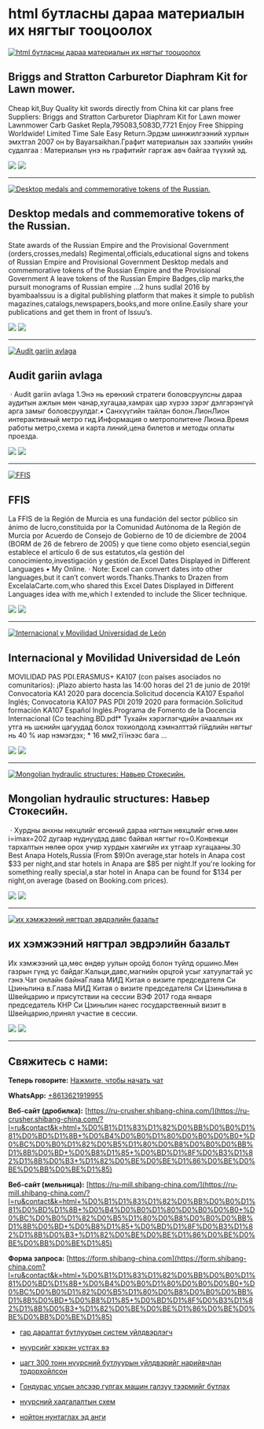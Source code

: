 # html бутласны дараа материалын их нягтыг тооцоолох

<a href="https://swt.shibang-china.com/?l=ru&img&k=html+%D0%B1%D1%83%D1%82%D0%BB%D0%B0%D1%81%D0%BD%D1%8B+%D0%B4%D0%B0%D1%80%D0%B0%D0%B0+%D0%BC%D0%B0%D1%82%D0%B5%D1%80%D0%B8%D0%B0%D0%BB%D1%8B%D0%BD+%D0%B8%D1%85+%D0%BD%D1%8F%D0%B3%D1%82%D1%8B%D0%B3+%D1%82%D0%BE%D0%BE%D1%86%D0%BE%D0%BE%D0%BB%D0%BE%D1%85" target="_blank">![html бутласны дараа материалын их нягтыг тооцоолох](http://static.shibang-china.com/all-800x300/1263.jpg)</a>

## Briggs and Stratton Carburetor Diaphram Kit for Lawn mower.
Cheap kit,Buy Quality kit swords directly from China kit car plans free Suppliers: Briggs and Stratton Carburetor Diaphram Kit for Lawn mower Lawnmower Carb Gasket Repla,795083,5083D,7721 Enjoy Free Shipping Worldwide! Limited Time Sale Easy Return.Эрдэм шинжилгээний хурлын эмхтгэл 2007 он by Bayarsaikhan.Графит материалын зах зээлийн үнийн судалгаа : Материалын үнэ нь графитийг гаргаж авч байгаа түүхий эд.


<a href="https://whatsapp.shibangsoft.com/WhatsApp.php" target="_blank" title="WhatsApp">![](http://static.shibang-china.com/icon/whatsapp.png)</a> <a href="https://swt.shibang-china.com/?l=ru&icon&k=html+%D0%B1%D1%83%D1%82%D0%BB%D0%B0%D1%81%D0%BD%D1%8B+%D0%B4%D0%B0%D1%80%D0%B0%D0%B0+%D0%BC%D0%B0%D1%82%D0%B5%D1%80%D0%B8%D0%B0%D0%BB%D1%8B%D0%BD+%D0%B8%D1%85+%D0%BD%D1%8F%D0%B3%D1%82%D1%8B%D0%B3+%D1%82%D0%BE%D0%BE%D1%86%D0%BE%D0%BE%D0%BB%D0%BE%D1%85" target="_blank">![](http://static.shibang-china.com/icon/chat-ru.png)</a>

---

<a href="https://swt.shibang-china.com/?l=ru&img&k=html+%D0%B1%D1%83%D1%82%D0%BB%D0%B0%D1%81%D0%BD%D1%8B+%D0%B4%D0%B0%D1%80%D0%B0%D0%B0+%D0%BC%D0%B0%D1%82%D0%B5%D1%80%D0%B8%D0%B0%D0%BB%D1%8B%D0%BD+%D0%B8%D1%85+%D0%BD%D1%8F%D0%B3%D1%82%D1%8B%D0%B3+%D1%82%D0%BE%D0%BE%D1%86%D0%BE%D0%BE%D0%BB%D0%BE%D1%85" target="_blank">![Desktop medals and commemorative tokens of the Russian.](http://static.shibang-china.com/all-800x300/1443.jpg)</a>

## Desktop medals and commemorative tokens of the Russian.
State awards of the Russian Empire and the Provisional Government (orders,crosses,medals) Regimental,officials,educational signs and tokens of Russian Empire and Provisional Government Desktop medals and commemorative tokens of the Russian Empire and the Provisional Government A leave tokens of the Russian Empire Badges,clip marks,the pursuit monograms of Russian empire …2 huns sudlal 2016 by byambaaIssuu is a digital publishing platform that makes it simple to publish magazines,catalogs,newspapers,books,and more online.Easily share your publications and get them in front of Issuu’s.


<a href="https://whatsapp.shibangsoft.com/WhatsApp.php" target="_blank" title="WhatsApp">![](http://static.shibang-china.com/icon/whatsapp.png)</a> <a href="https://swt.shibang-china.com/?l=ru&icon&k=html+%D0%B1%D1%83%D1%82%D0%BB%D0%B0%D1%81%D0%BD%D1%8B+%D0%B4%D0%B0%D1%80%D0%B0%D0%B0+%D0%BC%D0%B0%D1%82%D0%B5%D1%80%D0%B8%D0%B0%D0%BB%D1%8B%D0%BD+%D0%B8%D1%85+%D0%BD%D1%8F%D0%B3%D1%82%D1%8B%D0%B3+%D1%82%D0%BE%D0%BE%D1%86%D0%BE%D0%BE%D0%BB%D0%BE%D1%85" target="_blank">![](http://static.shibang-china.com/icon/chat-ru.png)</a>

---

<a href="https://swt.shibang-china.com/?l=ru&img&k=html+%D0%B1%D1%83%D1%82%D0%BB%D0%B0%D1%81%D0%BD%D1%8B+%D0%B4%D0%B0%D1%80%D0%B0%D0%B0+%D0%BC%D0%B0%D1%82%D0%B5%D1%80%D0%B8%D0%B0%D0%BB%D1%8B%D0%BD+%D0%B8%D1%85+%D0%BD%D1%8F%D0%B3%D1%82%D1%8B%D0%B3+%D1%82%D0%BE%D0%BE%D1%86%D0%BE%D0%BE%D0%BB%D0%BE%D1%85" target="_blank">![Audit gariin avlaga](http://static.shibang-china.com/all-800x300/1093.jpg)</a>

## Audit gariin avlaga
&nbsp;&#0183;&#32;Audit gariin avlaga 1.Энэ нь ерөнхий стратеги боловсруулсны дараа аудитын ажлын мөн чанар,хугацаа,хамрах цар хүрээ зэрэг дэлгэрэнгүй арга замыг боловсруулдаг.• Санхүүгийн тайлан болон.ЛионЛион интерактивный метро гид.Информация о метрополитене Лиона.Время работы метро,схема и карта линий,цена билетов и методы оплаты проезда.


<a href="https://whatsapp.shibangsoft.com/WhatsApp.php" target="_blank" title="WhatsApp">![](http://static.shibang-china.com/icon/whatsapp.png)</a> <a href="https://swt.shibang-china.com/?l=ru&icon&k=html+%D0%B1%D1%83%D1%82%D0%BB%D0%B0%D1%81%D0%BD%D1%8B+%D0%B4%D0%B0%D1%80%D0%B0%D0%B0+%D0%BC%D0%B0%D1%82%D0%B5%D1%80%D0%B8%D0%B0%D0%BB%D1%8B%D0%BD+%D0%B8%D1%85+%D0%BD%D1%8F%D0%B3%D1%82%D1%8B%D0%B3+%D1%82%D0%BE%D0%BE%D1%86%D0%BE%D0%BE%D0%BB%D0%BE%D1%85" target="_blank">![](http://static.shibang-china.com/icon/chat-ru.png)</a>

---

<a href="https://swt.shibang-china.com/?l=ru&img&k=html+%D0%B1%D1%83%D1%82%D0%BB%D0%B0%D1%81%D0%BD%D1%8B+%D0%B4%D0%B0%D1%80%D0%B0%D0%B0+%D0%BC%D0%B0%D1%82%D0%B5%D1%80%D0%B8%D0%B0%D0%BB%D1%8B%D0%BD+%D0%B8%D1%85+%D0%BD%D1%8F%D0%B3%D1%82%D1%8B%D0%B3+%D1%82%D0%BE%D0%BE%D1%86%D0%BE%D0%BE%D0%BB%D0%BE%D1%85" target="_blank">![FFIS](http://static.shibang-china.com/all-800x300/1155.jpg)</a>

## FFIS
La FFIS de la Regi&#243;n de Murcia es una fundaci&#243;n del sector p&#250;blico sin &#225;nimo de lucro,constituida por la Comunidad Aut&#243;noma de la Regi&#243;n de Murcia por Acuerdo de Consejo de Gobierno de 10 de diciembre de 2004 (BORM de 26 de febrero de 2005) y que tiene como objeto esencial,seg&#250;n establece el art&#237;culo 6 de sus estatutos,&#171;la gesti&#243;n del conocimiento,investigaci&#243;n y gesti&#243;n de.Excel Dates Displayed in Different Languages • My Online.&nbsp;&#0183;&#32;Note: Excel can convert dates into other languages,but it can’t convert words.Thanks.Thanks to Drazen from ExcelalaCarte.com,who shared this Excel Dates Displayed in Different Languages idea with me,which I extended to include the Slicer technique.


<a href="https://whatsapp.shibangsoft.com/WhatsApp.php" target="_blank" title="WhatsApp">![](http://static.shibang-china.com/icon/whatsapp.png)</a> <a href="https://swt.shibang-china.com/?l=ru&icon&k=html+%D0%B1%D1%83%D1%82%D0%BB%D0%B0%D1%81%D0%BD%D1%8B+%D0%B4%D0%B0%D1%80%D0%B0%D0%B0+%D0%BC%D0%B0%D1%82%D0%B5%D1%80%D0%B8%D0%B0%D0%BB%D1%8B%D0%BD+%D0%B8%D1%85+%D0%BD%D1%8F%D0%B3%D1%82%D1%8B%D0%B3+%D1%82%D0%BE%D0%BE%D1%86%D0%BE%D0%BE%D0%BB%D0%BE%D1%85" target="_blank">![](http://static.shibang-china.com/icon/chat-ru.png)</a>

---

<a href="https://swt.shibang-china.com/?l=ru&img&k=html+%D0%B1%D1%83%D1%82%D0%BB%D0%B0%D1%81%D0%BD%D1%8B+%D0%B4%D0%B0%D1%80%D0%B0%D0%B0+%D0%BC%D0%B0%D1%82%D0%B5%D1%80%D0%B8%D0%B0%D0%BB%D1%8B%D0%BD+%D0%B8%D1%85+%D0%BD%D1%8F%D0%B3%D1%82%D1%8B%D0%B3+%D1%82%D0%BE%D0%BE%D1%86%D0%BE%D0%BE%D0%BB%D0%BE%D1%85" target="_blank">![Internacional y Movilidad Universidad de Le&#243;n](http://static.shibang-china.com/all-800x300/1463.jpg)</a>

## Internacional y Movilidad Universidad de Le&#243;n
MOVILIDAD PAS PDI.ERASMUS+ KA107 (con pa&#237;ses asociados no comunitarios): &#161;Plazo abierto hasta las 14:00 horas del 21 de junio de 2019! Convocatoria KA1 2020 para docencia.Solicitud docencia KA107 Espa&#241;ol Ingl&#233;s; Convocatoria KA107 PAS PDI 2019 2020 para formaci&#243;n.Solicitud formaci&#243;n KA107 Espa&#241;ol Ingl&#233;s.Programa de Fomento de la Docencia Internacional (Co teaching.BD.pdf* Тухайн хэрэглэгчдийн ачааллын их утга нь шєнийн цагуудад болох тохиолдолд хэмнэлттэй гїйдлийн нягтыг нь 40 % иар нэмэгдэх; * 16 мм2,тїїнээс бага …


<a href="https://whatsapp.shibangsoft.com/WhatsApp.php" target="_blank" title="WhatsApp">![](http://static.shibang-china.com/icon/whatsapp.png)</a> <a href="https://swt.shibang-china.com/?l=ru&icon&k=html+%D0%B1%D1%83%D1%82%D0%BB%D0%B0%D1%81%D0%BD%D1%8B+%D0%B4%D0%B0%D1%80%D0%B0%D0%B0+%D0%BC%D0%B0%D1%82%D0%B5%D1%80%D0%B8%D0%B0%D0%BB%D1%8B%D0%BD+%D0%B8%D1%85+%D0%BD%D1%8F%D0%B3%D1%82%D1%8B%D0%B3+%D1%82%D0%BE%D0%BE%D1%86%D0%BE%D0%BE%D0%BB%D0%BE%D1%85" target="_blank">![](http://static.shibang-china.com/icon/chat-ru.png)</a>

---

<a href="https://swt.shibang-china.com/?l=ru&img&k=html+%D0%B1%D1%83%D1%82%D0%BB%D0%B0%D1%81%D0%BD%D1%8B+%D0%B4%D0%B0%D1%80%D0%B0%D0%B0+%D0%BC%D0%B0%D1%82%D0%B5%D1%80%D0%B8%D0%B0%D0%BB%D1%8B%D0%BD+%D0%B8%D1%85+%D0%BD%D1%8F%D0%B3%D1%82%D1%8B%D0%B3+%D1%82%D0%BE%D0%BE%D1%86%D0%BE%D0%BE%D0%BB%D0%BE%D1%85" target="_blank">![Mongolian hydraulic structures: Навьер Стокесийн.](http://static.shibang-china.com/all-800x300/293.jpg)</a>

## Mongolian hydraulic structures: Навьер Стокесийн.
&nbsp;&#0183;&#32;Хурдны анхны нөхцлийг өгсөний дараа нягтын нөхцлийг өгнө.мөн i=imax=202 дугаар нүднүүдэд давс байвал нягтыг ro=0.Конвекци тархалтын нөлөө орох учир хурдын хамгийн их утгаар хугацааны.30 Best Anapa Hotels,Russia (From $9)On average,star hotels in Anapa cost $33 per night,and star hotels in Anapa are $85 per night.If you're looking for something really special,a star hotel in Anapa can be found for $134 per night,on average (based on Booking.com prices).


<a href="https://whatsapp.shibangsoft.com/WhatsApp.php" target="_blank" title="WhatsApp">![](http://static.shibang-china.com/icon/whatsapp.png)</a> <a href="https://swt.shibang-china.com/?l=ru&icon&k=html+%D0%B1%D1%83%D1%82%D0%BB%D0%B0%D1%81%D0%BD%D1%8B+%D0%B4%D0%B0%D1%80%D0%B0%D0%B0+%D0%BC%D0%B0%D1%82%D0%B5%D1%80%D0%B8%D0%B0%D0%BB%D1%8B%D0%BD+%D0%B8%D1%85+%D0%BD%D1%8F%D0%B3%D1%82%D1%8B%D0%B3+%D1%82%D0%BE%D0%BE%D1%86%D0%BE%D0%BE%D0%BB%D0%BE%D1%85" target="_blank">![](http://static.shibang-china.com/icon/chat-ru.png)</a>

---

<a href="https://swt.shibang-china.com/?l=ru&img&k=html+%D0%B1%D1%83%D1%82%D0%BB%D0%B0%D1%81%D0%BD%D1%8B+%D0%B4%D0%B0%D1%80%D0%B0%D0%B0+%D0%BC%D0%B0%D1%82%D0%B5%D1%80%D0%B8%D0%B0%D0%BB%D1%8B%D0%BD+%D0%B8%D1%85+%D0%BD%D1%8F%D0%B3%D1%82%D1%8B%D0%B3+%D1%82%D0%BE%D0%BE%D1%86%D0%BE%D0%BE%D0%BB%D0%BE%D1%85" target="_blank">![их хэмжээний нягтрал эвдрэлийн базальт](http://static.shibang-china.com/all-800x300/114.jpg)</a>

## их хэмжээний нягтрал эвдрэлийн базальт
Их хэмжээний ца,мөс өндөр уулын оройд болон туйлд оршино.Мөн газрын гүнд ус байдаг.Кальци,давс,магнийн орцтой усыг хатуулагтай ус гэнэ.Чат онлайн байнаГлава МИД Китая о визите председателя Си Цзиньпина в.Глава МИД Китая о визите председателя Си Цзиньпина в Швейцарию и присутствии на сессии ВЭФ 2017 года января председатель КНР Си Цзиньпин нанес государственный визит в Швейцарию,принял участие в сессии.


<a href="https://whatsapp.shibangsoft.com/WhatsApp.php" target="_blank" title="WhatsApp">![](http://static.shibang-china.com/icon/whatsapp.png)</a> <a href="https://swt.shibang-china.com/?l=ru&icon&k=html+%D0%B1%D1%83%D1%82%D0%BB%D0%B0%D1%81%D0%BD%D1%8B+%D0%B4%D0%B0%D1%80%D0%B0%D0%B0+%D0%BC%D0%B0%D1%82%D0%B5%D1%80%D0%B8%D0%B0%D0%BB%D1%8B%D0%BD+%D0%B8%D1%85+%D0%BD%D1%8F%D0%B3%D1%82%D1%8B%D0%B3+%D1%82%D0%BE%D0%BE%D1%86%D0%BE%D0%BE%D0%BB%D0%BE%D1%85" target="_blank">![](http://static.shibang-china.com/icon/chat-ru.png)</a>

---
## Свяжитесь с нами:

**Теперь говорите:** [Нажмите, чтобы начать чат](https://swt.shibang-china.com?l=ru&contact&k=html+%D0%B1%D1%83%D1%82%D0%BB%D0%B0%D1%81%D0%BD%D1%8B+%D0%B4%D0%B0%D1%80%D0%B0%D0%B0+%D0%BC%D0%B0%D1%82%D0%B5%D1%80%D0%B8%D0%B0%D0%BB%D1%8B%D0%BD+%D0%B8%D1%85+%D0%BD%D1%8F%D0%B3%D1%82%D1%8B%D0%B3+%D1%82%D0%BE%D0%BE%D1%86%D0%BE%D0%BE%D0%BB%D0%BE%D1%85)

**WhatsApp:**  [+8613621919955](https://whatsapp.shibangsoft.com/WhatsApp.php)

**Веб-сайт (дробилка):** [https://ru-crusher.shibang-china.com/](https://ru-crusher.shibang-china.com/?l=ru&contact&k=html+%D0%B1%D1%83%D1%82%D0%BB%D0%B0%D1%81%D0%BD%D1%8B+%D0%B4%D0%B0%D1%80%D0%B0%D0%B0+%D0%BC%D0%B0%D1%82%D0%B5%D1%80%D0%B8%D0%B0%D0%BB%D1%8B%D0%BD+%D0%B8%D1%85+%D0%BD%D1%8F%D0%B3%D1%82%D1%8B%D0%B3+%D1%82%D0%BE%D0%BE%D1%86%D0%BE%D0%BE%D0%BB%D0%BE%D1%85)

**Веб-сайт (мельница):** [https://ru-mill.shibang-china.com/](https://ru-mill.shibang-china.com/?l=ru&contact&k=html+%D0%B1%D1%83%D1%82%D0%BB%D0%B0%D1%81%D0%BD%D1%8B+%D0%B4%D0%B0%D1%80%D0%B0%D0%B0+%D0%BC%D0%B0%D1%82%D0%B5%D1%80%D0%B8%D0%B0%D0%BB%D1%8B%D0%BD+%D0%B8%D1%85+%D0%BD%D1%8F%D0%B3%D1%82%D1%8B%D0%B3+%D1%82%D0%BE%D0%BE%D1%86%D0%BE%D0%BE%D0%BB%D0%BE%D1%85)

**Форма запроса:** [https://form.shibang-china.com](https://form.shibang-china.com?l=ru&contact&k=html+%D0%B1%D1%83%D1%82%D0%BB%D0%B0%D1%81%D0%BD%D1%8B+%D0%B4%D0%B0%D1%80%D0%B0%D0%B0+%D0%BC%D0%B0%D1%82%D0%B5%D1%80%D0%B8%D0%B0%D0%BB%D1%8B%D0%BD+%D0%B8%D1%85+%D0%BD%D1%8F%D0%B3%D1%82%D1%8B%D0%B3+%D1%82%D0%BE%D0%BE%D1%86%D0%BE%D0%BE%D0%BB%D0%BE%D1%85)

* [гар даралтат бутлуурын систем үйлдвэрлэгч](../127/%D0%B3%D0%B0%D1%80%20%D0%B4%D0%B0%D1%80%D0%B0%D0%BB%D1%82%D0%B0%D1%82%20%D0%B1%D1%83%D1%82%D0%BB%D1%83%D1%83%D1%80%D1%8B%D0%BD%20%D1%81%D0%B8%D1%81%D1%82%D0%B5%D0%BC%20%D2%AF%D0%B9%D0%BB%D0%B4%D0%B2%D1%8D%D1%80%D0%BB%D1%8D%D0%B3%D1%87.md)

* [нүүрсийг хэрхэн устгах вэ](../128/%D0%BD%D2%AF%D2%AF%D1%80%D1%81%D0%B8%D0%B9%D0%B3%20%D1%85%D1%8D%D1%80%D1%85%D1%8D%D0%BD%20%D1%83%D1%81%D1%82%D0%B3%D0%B0%D1%85%20%D0%B2%D1%8D.md)

* [цагт 300 тонн нүүрсний бутлуурын үйлдвэрийг нарийвчлан тодорхойлсон](../126/%D1%86%D0%B0%D0%B3%D1%82%20300%20%D1%82%D0%BE%D0%BD%D0%BD%20%D0%BD%D2%AF%D2%AF%D1%80%D1%81%D0%BD%D0%B8%D0%B9%20%D0%B1%D1%83%D1%82%D0%BB%D1%83%D1%83%D1%80%D1%8B%D0%BD%20%D2%AF%D0%B9%D0%BB%D0%B4%D0%B2%D1%8D%D1%80%D0%B8%D0%B9%D0%B3%20%D0%BD%D0%B0%D1%80%D0%B8%D0%B9%D0%B2%D1%87%D0%BB%D0%B0%D0%BD%20%D1%82%D0%BE%D0%B4%D0%BE%D1%80%D1%85%D0%BE%D0%B9%D0%BB%D1%81%D0%BE%D0%BD.md)

* [Гондурас улсын элсээр гулгах машин галзуу тээрмийг бутлах](../130/%D0%93%D0%BE%D0%BD%D0%B4%D1%83%D1%80%D0%B0%D1%81%20%D1%83%D0%BB%D1%81%D1%8B%D0%BD%20%D1%8D%D0%BB%D1%81%D1%8D%D1%8D%D1%80%20%D0%B3%D1%83%D0%BB%D0%B3%D0%B0%D1%85%20%D0%BC%D0%B0%D1%88%D0%B8%D0%BD%20%D0%B3%D0%B0%D0%BB%D0%B7%D1%83%D1%83%20%D1%82%D1%8D%D1%8D%D1%80%D0%BC%D0%B8%D0%B9%D0%B3%20%D0%B1%D1%83%D1%82%D0%BB%D0%B0%D1%85.md)

* [нүүрсний хадгалалтын схем](../128/%D0%BD%D2%AF%D2%AF%D1%80%D1%81%D0%BD%D0%B8%D0%B9%20%D1%85%D0%B0%D0%B4%D0%B3%D0%B0%D0%BB%D0%B0%D0%BB%D1%82%D1%8B%D0%BD%20%D1%81%D1%85%D0%B5%D0%BC.md)

* [нойтон нунтаглах эд анги](../126/%D0%BD%D0%BE%D0%B9%D1%82%D0%BE%D0%BD%20%D0%BD%D1%83%D0%BD%D1%82%D0%B0%D0%B3%D0%BB%D0%B0%D1%85%20%D1%8D%D0%B4%20%D0%B0%D0%BD%D0%B3%D0%B8.md)
